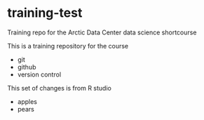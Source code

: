 # training-test
Training repo for the Arctic Data Center data science shortcourse

This is a training repository for the course

- git
- github
- version control

This set of changes is from R studio

- apples
- pears